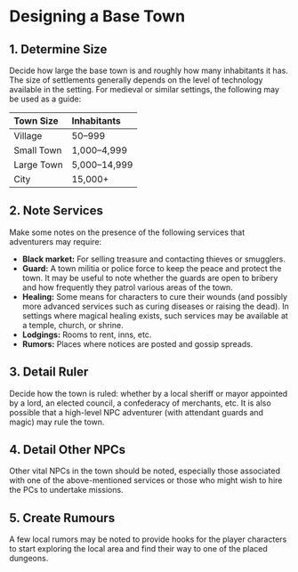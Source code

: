 # Designing a Base Town

## 1. Determine Size

Decide how large the base town is and roughly how many inhabitants it has. The size of settlements generally depends on the level of technology available in the setting. For medieval or similar settings, the following may be used as a guide:

| Town Size  | Inhabitants  |
| :--------- | :----------- |
| Village    | 50–999       |
| Small Town | 1,000–4,999  |
| Large Town | 5,000–14,999 |
| City       | 15,000+      |

## 2. Note Services

Make some notes on the presence of the following services that adventurers may require:

- **Black market:** For selling treasure and contacting thieves or smugglers.
- **Guard:** A town militia or police force to keep the peace and protect the town. It may be useful to note whether the guards are open to bribery and how frequently they patrol various areas of the town.
- **Healing:** Some means for characters to cure their wounds (and possibly more advanced services such as curing diseases or raising the dead). In settings where magical healing exists, such services may be available at a temple, church, or shrine.
- **Lodgings:** Rooms to rent, inns, etc.
- **Rumors:** Places where notices are posted and gossip spreads.

## 3. Detail Ruler

Decide how the town is ruled: whether by a local sheriff or mayor appointed by a lord, an elected council, a confederacy of merchants, etc. It is also possible that a high-level NPC adventurer (with attendant guards and magic) may rule the town.

## 4. Detail Other NPCs

Other vital NPCs in the town should be noted, especially those associated with one of the above-mentioned services or those who might wish to hire the PCs to undertake missions.

## 5. Create Rumours

A few local rumors may be noted to provide hooks for the player characters to start exploring the local area and find their way to one of the placed dungeons.